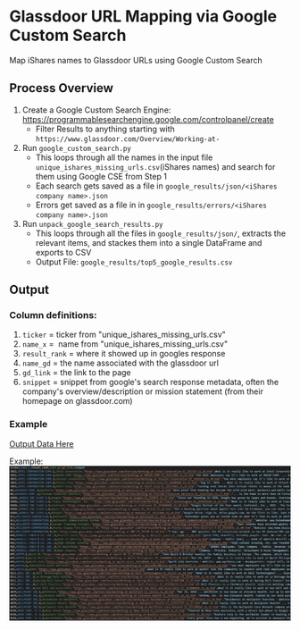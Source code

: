 # Glassdoor URL Mapping via Google Custom Search
Map iShares names to Glassdoor URLs using Google Custom Search

## Process Overview
1. Create a Google Custom Search Engine: https://programmablesearchengine.google.com/controlpanel/create
   - Filter Results to anything starting with `https://www.glassdoor.com/Overview/Working-at-`
2. Run `google_custom_search.py`
   - This loops through all the names in the input file `unique_ishares_missing_urls.csv`(iShares names) and search for them using Google CSE from Step 1
   - Each search gets saved as a file in `google_results/json/<iShares company name>.json`
   - Errors get saved as a file in in `google_results/errors/<iShares company name>.json`
3. Run `unpack_google_search_results.py` 
   - This loops through all the files in `google_results/json/`, extracts the relevant items, and stackes them into a single DataFrame and exports to CSV
   - Output File: `google_results/top5_google_results.csv`
   
## Output
### Column definitions:
1. `ticker` = ticker from "unique_ishares_missing_urls.csv"
2. `name_x` =  name from "unique_ishares_missing_urls.csv"
3. `result_rank` = where it showed up in googles response
4. `name_gd` = the name associated with the glassdoor url
5. `gd_link` = the link to the page
6. `snippet` = snippet from google's search response metadata, often the company's overview/description or mission statement (from their homepage on glassdoor.com)

### Example
[Output Data Here](https://github.com/cultureline-ai/google_custom_search/blob/master/output_example.csv)

Example:
![output example](https://github.com/cultureline-ai/google_custom_search/blob/master/img/output_example.PNG)

   

